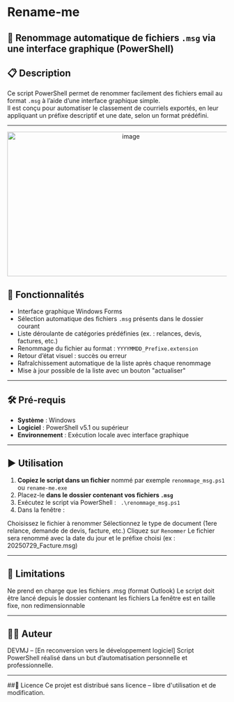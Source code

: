 # Rename-me
## 📨 Renommage automatique de fichiers `.msg` via une interface graphique (PowerShell)

## 📋 Description

Ce script PowerShell permet de renommer facilement des fichiers email au format `.msg` à l’aide d’une interface graphique simple.  
Il est conçu pour automatiser le classement de courriels exportés, en leur appliquant un préfixe descriptif et une date, selon un format prédéfini.

---
<p align="center">
    <img width="552" height="332" alt="image" src="https://github.com/user-attachments/assets/29e9295f-bf61-4607-810b-f4d07df74fa7" />
</p>


## 🎯 Fonctionnalités

- Interface graphique Windows Forms
- Sélection automatique des fichiers `.msg` présents dans le dossier courant
- Liste déroulante de catégories prédéfinies (ex. : relances, devis, factures, etc.)
- Renommage du fichier au format : `YYYYMMDD_Prefixe.extension`
- Retour d’état visuel : succès ou erreur
- Rafraîchissement automatique de la liste après chaque renommage
- Mise à jour possible de la liste avec un bouton "actualiser"

---

## 🛠️ Pré-requis

- **Système** : Windows
- **Logiciel** : PowerShell v5.1 ou supérieur
- **Environnement** : Exécution locale avec interface graphique

---

## ▶️ Utilisation

1. **Copiez le script dans un fichier** nommé par exemple `renommage_msg.ps1` ou `rename-me.exe` 
2. Placez-le **dans le dossier contenant vos fichiers `.msg`**
3. Exécutez le script via PowerShell :
   ` .\renommage_msg.ps1`
4. Dans la fenêtre :

Choisissez le fichier à renommer
Sélectionnez le type de document (1ere relance, demande de devis, facture, etc.)
Cliquez sur `Renommer`
Le fichier sera renommé avec la date du jour et le préfixe choisi (ex : 20250729_Facture.msg)

---
## 🚫 Limitations
Ne prend en charge que les fichiers .msg (format Outlook)
Le script doit être lancé depuis le dossier contenant les fichiers
La fenêtre est en taille fixe, non redimensionnable

---
## 👨‍💻 Auteur
DEVMJ – [En reconversion vers le développement logiciel]
Script PowerShell réalisé dans un but d’automatisation personnelle et professionnelle.


---
##📜 Licence
Ce projet est distribué sans licence – libre d'utilisation et de modification.

